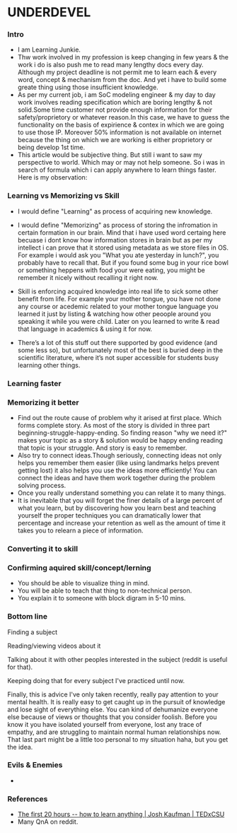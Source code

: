# UNDERDEVEL
### Intro
- I am Learning Junkie.
- Thw work involved in my profession is keep changing in few years & the work i do is also push me to read many lengthy docs every day. Although my project deadline is not permit me to learn each & every word, concept & mechanism from the doc. And yet i have to build some greate thing using those insufficient knowledge.
- As per my current job, i am SoC modeling engineer & my day to day work involves reading specification which are boring lengthy & not solid.Some time customer not provide enough information for their safety/proprietory or whatever reason.In this case, we have to guess the functionality on the basis of expirience & contex in which we are going to use those IP. Moreover 50% information is not available on internet because the thing on which we are working is either proprietory or being develop 1st time.
- This article would be subjective thing. But still i want to saw my perspective to world. Which may or may not help someone. So i was in search of formula which i can apply anywhere to learn things faster. Here is my observation:
### Learning vs Memorizing vs Skill
- I would define "Learning" as process of acquiring new knowledge.
- I would define "Memorizing" as process of storing the infromation in certain formation in our brain. Mind that i have used word certaing here becuase i dont know how information stores in brain but as per my intellect i can prove that it stored using metadata as we store files in OS. For example i would ask you "What you ate yesterday in lunch?", you probably have to recall that. But if you found some bug in your rice bowl or something heppens with food your were eating, you might be remember it nicely without recalling it right now.
- Skill is enforcing acquired knowledge into real life to sick some other benefit from life. For example your mother tongue, you have not done any course or acedemic related to your mother tongue language you learned it just by listing & watching how other peoople around you speaking it while you were child. Later on you learned to write & read that language in academics & using it for now. 

- There’s a lot of this stuff out there supported by good evidence (and some less so), but unfortunately most of the best is buried deep in the scientific literature, where it’s not super accessible for students busy learning other things.
### Learning faster

### Memorizing it better
- Find out the route cause of problem why it arised at first place. Which forms complete story. As most of the story is divided in three part beginning-struggle-happy-ending. So finding reason "why we need it?" makes your topic as a story & solution would be happy ending reading that topic is your struggle. And story is easy to remember.
- Also try to connect ideas.Though seriously, connecting ideas not only helps you remember them easier (like using landmarks helps prevent getting lost) it also helps you use the ideas more efficiently! You can connect the ideas and have them work together during the problem solving process.
- Once you really understand something you can relate it to many things.
- It is inevitable that you will forget the finer details of a large percent of what you learn, but by discovering how you learn best and teaching yourself the proper techniques you can dramatically lower that percentage and increase your retention as well as the amount of time it takes you to relearn a piece of information.

### Converting it to skill


### Confirming aquired skill/concept/lerning
- You should be able to visualize thing in mind.
- You will be able to teach that thing to non-technical person.
- You explain it to someone with block digram in 5-10 mins.

### Bottom line
Finding a subject

Reading/viewing videos about it

Talking about it with other peoples interested in the subject (reddit is useful for that).

Keeping doing that for every subject I've practiced until now.


Finally, this is advice I've only taken recently, really pay attention to your mental health. It is really easy to get caught up in the pursuit of knowledge and lose sight of everything else. You can kind of dehumanize everyone else because of views or thoughts that you consider foolish. Before you know it you have isolated yourself from everyone, lost any trace of empathy, and are struggling to maintain normal human relationships now. That last part might be a little too personal to my situation haha, but you get the idea.

### Evils & Enemies
- 

### References
- [The first 20 hours -- how to learn anything | Josh Kaufman | TEDxCSU](https://www.youtube.com/watch?v=5MgBikgcWnY&index=4&list=WL)
- Many QnA on reddit.
